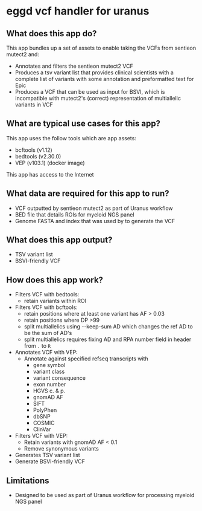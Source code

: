 # eggd vcf handler for uranus


## What does this app do?

This app bundles up a set of assets to enable taking the VCFs from sentieon mutect2 and:
- Annotates and filters the sentieon mutect2 VCF
- Produces a tsv variant list that provides clinical scientists with a complete list of variants with some annotation and preformatted text for Epic
- Produces a VCF that can be used as input for BSVI, which is incompatible with mutect2's (correct) representation of multiallelic variants in VCF

## What are typical use cases for this app?
This app uses the follow tools which are app assets:
* bcftools (v1.12)
* bedtools (v2.30.0)
* VEP (v103.1) (docker image)

This app has access to the Internet

## What data are required for this app to run?
- VCF outputted by sentieon mutect2 as part of Uranus workflow
- BED file that details ROIs for myeloid NGS panel
- Genome FASTA and index that was used by to generate the VCF

## What does this app output?
- TSV variant list
- BSVI-friendly VCF

## How does this app work?
- Filters VCF with bedtools:
    - retain variants within ROI
- Filters VCF with bcftools:
    - retain positions where at least one variant has AF > 0.03
    - retain positions where DP >99
    - split multiallelics using --keep-sum AD which changes the ref AD to be the sum of AD's
    - split multiallelics requires fixing AD and RPA number field in header from `.` to `R`
- Annotates VCF with VEP:
    - Annotate against specified refseq transcripts with
        - gene symbol
        - variant class
        - variant consequence
        - exon number
        - HGVS c. & p.
        - gnomAD AF
        - SIFT
        - PolyPhen
        - dbSNP
        - COSMIC
        - ClinVar
- Filters VCF with VEP:
    - Retain variants with gnomAD AF < 0.1
    - Remove synonymous variants
- Generates TSV variant list
- Generate BSVI-friendly VCF

## Limitations
- Designed to be used as part of Uranus workflow for processing myeloid NGS panel
